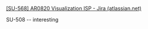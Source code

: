 [[SU-568] AR0820 Visualization ISP - Jira (atlassian.net)](https://torc.atlassian.net/browse/SU-568)


SU-508 -- interesting

